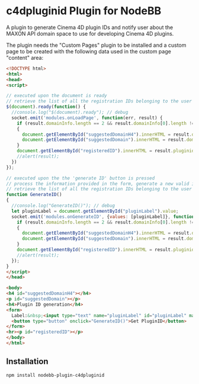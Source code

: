 # c4dpluginid Plugin for NodeBB

A plugin to generate Cinema 4D plugin IDs and notify user about the MAXON API domain space to use for developing Cinema 4D plugins. 

The plugin needs the "Custom Pages" plugin to be installed and a custom page to be created with the following data used in the custom page "content" area:

```html
<!DOCTYPE html>
<html>
<head>
<script>

// executed upon the document is ready
// retrieve the list of all the registration IDs belonging to the user and list them in the page
$(document).ready(function() {
  //console.log("$(document).ready"); // debug
  socket.emit('modules.onLoadPage', function(err, result) {
    if (result.domainInfo.length == 2 && result.domainInfo[0].length != 0)
    {
      document.getElementById("suggestedDomainH4").innerHTML = result.domainInfo[0];
      document.getElementById("suggestedDomain").innerHTML = result.domainInfo[1];
    }
    document.getElementById("registeredID").innerHTML = result.pluginidInfo;
    //alert(result);
  })
});

// executed upon the the 'generate ID' button is pressed
// process the information provided in the form, generate a new valid id, store it by updating the DB, 
// retrieve the list of all the registration IDs belonging to the user and  list them in the page
function GenerateID()
{
  //console.log("GenerateID()"); // debug
  let pluginLabel = document.getElementById("pluginLabel").value;
  socket.emit('modules.onGenerateID', {values: [pluginLabel]}, function(err, result) {
    if (result.domainInfo.length == 2 && result.domainInfo[0].length != 0)
    {
      document.getElementById("suggestedDomainH4").innerHTML = result.domainInfo[0];
      document.getElementById("suggestedDomain").innerHTML = result.domainInfo[1];
    }
    document.getElementById("registeredID").innerHTML = result.pluginidInfo;
    //alert(result);
  });
}
</script>
</head>

<body>
<h4 id="suggestedDomainH4"></h4>
<p id="suggestedDomain"></p>
<h4>Plugin ID generation</h4>
<form>
  Label:&nbsp;<input type="text" name="pluginLabel" id="pluginLabel" maxlength="256" />
  <button type="button" onclick="GenerateID()">Get PluginID</button>
</form>
<hr><p id="registeredID"></p>
</body>
</html>
```


## Installation

    npm install nodebb-plugin-c4dpluginid

